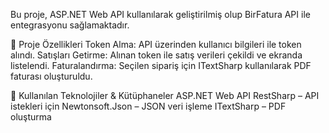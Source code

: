 
Bu proje, ASP.NET Web API kullanılarak geliştirilmiş olup BirFatura API ile entegrasyonu sağlamaktadır.

📌 Proje Özellikleri
Token Alma: API üzerinden kullanıcı bilgileri ile token alındı.
Satışları Getirme: Alınan token ile satış verileri çekildi ve ekranda listelendi.
Faturalandırma: Seçilen sipariş için ITextSharp kullanılarak PDF faturası oluşturuldu.

🔧 Kullanılan Teknolojiler & Kütüphaneler
ASP.NET Web API
RestSharp – API istekleri için
Newtonsoft.Json – JSON veri işleme
ITextSharp – PDF oluşturma
